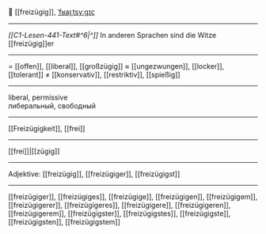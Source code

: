 💃 [[freizügig]], [ˈfʁaɪ̯ˌtsyːɡɪç](https://youglish.com/pronounce/freizügig/german)

---
*[[C1-Lesen-441-Text#^6|^]]* In anderen Sprachen sind die Witze [[freizügig]]er

---
= [[offen]], [[liberal]], [[großzügig]]
≈ [[ungezwungen]], [[locker]], [[tolerant]]
≠ [[konservativ]], [[restriktiv]], [[spießig]]

---
liberal, permissive  
либеральный, свободный

---
[[Freizügigkeit]], [[frei]]

---
[[frei]]|[[zügig]]


---
Adjektive: [[freizügig]], [[freizügiger]], [[freizügigst]]

---
[[freizügiger]], [[freizügiges]], [[freizügige]], [[freizügigen]], [[freizügigem]], [[freizügigerer]], [[freizügigeres]], [[freizügigere]], [[freizügigeren]], [[freizügigerem]], [[freizügigster]], [[freizügigstes]], [[freizügigste]], [[freizügigsten]], [[freizügigstem]]